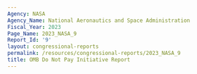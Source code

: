 ```yaml
---
Agency: NASA
Agency_Name: National Aeronautics and Space Administration
Fiscal_Year: 2023
Page_Name: 2023_NASA_9
Report_Id: '9'
layout: congressional-reports
permalink: /resources/congressional-reports/2023_NASA_9
title: OMB Do Not Pay Initiative Report
---
```


